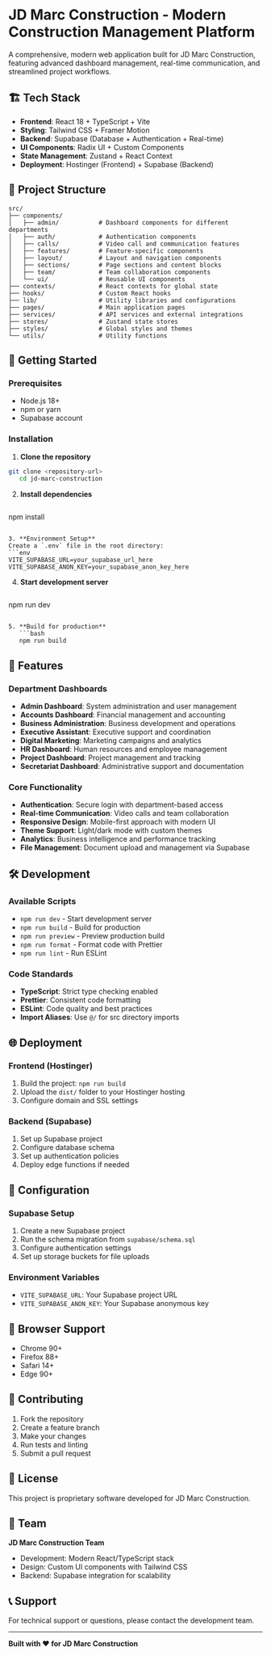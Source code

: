 # JD Marc Construction - Modern Construction Management Platform

A comprehensive, modern web application built for JD Marc Construction, featuring advanced dashboard management, real-time communication, and streamlined project workflows.

## 🏗️ Tech Stack

- **Frontend**: React 18 + TypeScript + Vite
- **Styling**: Tailwind CSS + Framer Motion
- **Backend**: Supabase (Database + Authentication + Real-time)
- **UI Components**: Radix UI + Custom Components
- **State Management**: Zustand + React Context
- **Deployment**: Hostinger (Frontend) + Supabase (Backend)

## 📁 Project Structure

```
src/
├── components/
│   ├── admin/           # Dashboard components for different departments
│   ├── auth/            # Authentication components
│   ├── calls/           # Video call and communication features
│   ├── features/        # Feature-specific components
│   ├── layout/          # Layout and navigation components
│   ├── sections/        # Page sections and content blocks
│   ├── team/            # Team collaboration components
│   └── ui/              # Reusable UI components
├── contexts/            # React contexts for global state
├── hooks/               # Custom React hooks
├── lib/                 # Utility libraries and configurations
├── pages/               # Main application pages
├── services/            # API services and external integrations
├── stores/              # Zustand state stores
├── styles/              # Global styles and themes
└── utils/               # Utility functions
```

## 🚀 Getting Started

### Prerequisites

- Node.js 18+ 
- npm or yarn
- Supabase account

### Installation

1. **Clone the repository**
```bash
git clone <repository-url>
   cd jd-marc-construction
   ```

2. **Install dependencies**
   ```bash
npm install
   ```

3. **Environment Setup**
   Create a `.env` file in the root directory:
   ```env
   VITE_SUPABASE_URL=your_supabase_url_here
   VITE_SUPABASE_ANON_KEY=your_supabase_anon_key_here
   ```

4. **Start development server**
   ```bash
npm run dev
```

5. **Build for production**
   ```bash
   npm run build
   ```

## 🎯 Features

### Department Dashboards
- **Admin Dashboard**: System administration and user management
- **Accounts Dashboard**: Financial management and accounting
- **Business Administration**: Business development and operations
- **Executive Assistant**: Executive support and coordination
- **Digital Marketing**: Marketing campaigns and analytics
- **HR Dashboard**: Human resources and employee management
- **Project Dashboard**: Project management and tracking
- **Secretariat Dashboard**: Administrative support and documentation

### Core Functionality
- **Authentication**: Secure login with department-based access
- **Real-time Communication**: Video calls and team collaboration
- **Responsive Design**: Mobile-first approach with modern UI
- **Theme Support**: Light/dark mode with custom themes
- **Analytics**: Business intelligence and performance tracking
- **File Management**: Document upload and management via Supabase

## 🛠️ Development

### Available Scripts

- `npm run dev` - Start development server
- `npm run build` - Build for production
- `npm run preview` - Preview production build
- `npm run format` - Format code with Prettier
- `npm run lint` - Run ESLint

### Code Standards

- **TypeScript**: Strict type checking enabled
- **Prettier**: Consistent code formatting
- **ESLint**: Code quality and best practices
- **Import Aliases**: Use `@/` for src directory imports

## 🌐 Deployment

### Frontend (Hostinger)
1. Build the project: `npm run build`
2. Upload the `dist/` folder to your Hostinger hosting
3. Configure domain and SSL settings

### Backend (Supabase)
1. Set up Supabase project
2. Configure database schema
3. Set up authentication policies
4. Deploy edge functions if needed

## 🔧 Configuration

### Supabase Setup
1. Create a new Supabase project
2. Run the schema migration from `supabase/schema.sql`
3. Configure authentication settings
4. Set up storage buckets for file uploads

### Environment Variables
- `VITE_SUPABASE_URL`: Your Supabase project URL
- `VITE_SUPABASE_ANON_KEY`: Your Supabase anonymous key

## 📱 Browser Support

- Chrome 90+
- Firefox 88+
- Safari 14+
- Edge 90+

## 🤝 Contributing

1. Fork the repository
2. Create a feature branch
3. Make your changes
4. Run tests and linting
5. Submit a pull request

## 📄 License

This project is proprietary software developed for JD Marc Construction.

## 👥 Team

**JD Marc Construction Team**
- Development: Modern React/TypeScript stack
- Design: Custom UI components with Tailwind CSS
- Backend: Supabase integration for scalability

## 📞 Support

For technical support or questions, please contact the development team.

---

**Built with ❤️ for JD Marc Construction**